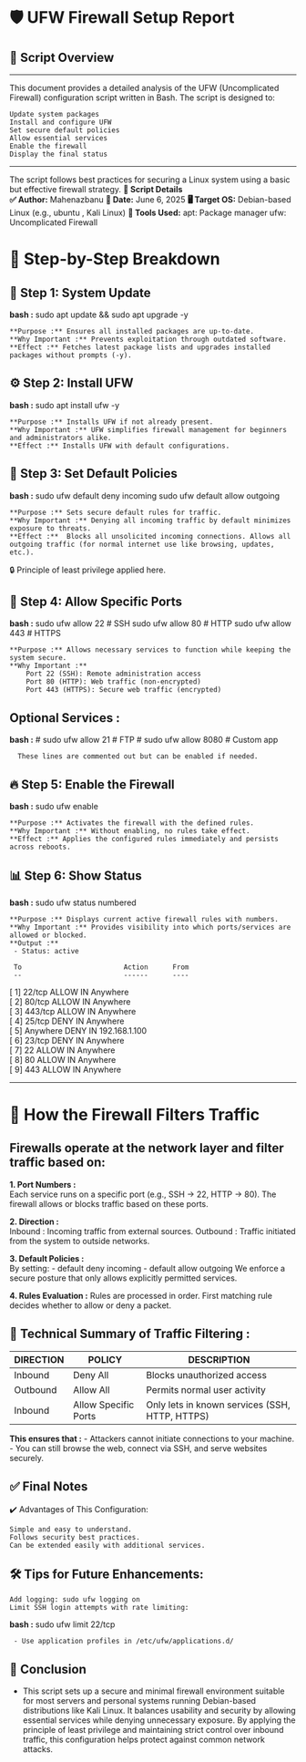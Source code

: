 # 🛡️ UFW Firewall Setup Report  
## 📌 Script Overview 

---

This document provides a detailed analysis of the UFW (Uncomplicated Firewall) configuration script written in Bash. The script is designed to: 

    Update system packages
    Install and configure UFW
    Set secure default policies
    Allow essential services
    Enable the firewall
    Display the final status

------     

The script follows best practices for securing a Linux system using a basic but effective firewall strategy. 
**🧾 Script Details**  
**✅ Author:** Mahenazbanu 
**📅 Date:** June 6, 2025 
**🖥️ Target OS:** Debian-based Linux (e.g., ubuntu , Kali Linux) 
**🔧 Tools Used:** 
    apt: Package manager
    ufw: Uncomplicated Firewall
     

# 🧰 Step-by-Step Breakdown  
## 🔁 Step 1: System Update 

**bash :** 
  sudo apt update && sudo apt upgrade -y
 
    **Purpose :** Ensures all installed packages are up-to-date.
    **Why Important :** Prevents exploitation through outdated software.
    **Effect :** Fetches latest package lists and upgrades installed packages without prompts (-y).
     

## ⚙️ Step 2: Install UFW 

**bash :**
  sudo apt install ufw -y
 
    **Purpose :** Installs UFW if not already present.
    **Why Important :** UFW simplifies firewall management for beginners and administrators alike.
    **Effect :** Installs UFW with default configurations.
     

## 🛑 Step 3: Set Default Policies 

**bash :** 
  sudo ufw default deny incoming
  sudo ufw default allow outgoing
 
    **Purpose :** Sets secure default rules for traffic.
    **Why Important :** Denying all incoming traffic by default minimizes exposure to threats.
    **Effect :**  Blocks all unsolicited incoming connections. Allows all outgoing traffic (for normal internet use like browsing, updates, etc.).
        
🔒 Principle of least privilege applied here. 
     

## 🚪 Step 4: Allow Specific Ports 

**bash :**
sudo ufw allow 22     # SSH
sudo ufw allow 80     # HTTP
sudo ufw allow 443    # HTTPS
 
    **Purpose :** Allows necessary services to function while keeping the system secure.
    **Why Important :**
        Port 22 (SSH): Remote administration access
        Port 80 (HTTP): Web traffic (non-encrypted)
        Port 443 (HTTPS): Secure web traffic (encrypted)
         
  ##  Optional Services :
   
  **bash :**
    # sudo ufw allow 21     # FTP
    # sudo ufw allow 8080   # Custom app
     
      These lines are commented out but can be enabled if needed.
     

## 🔥 Step 5: Enable the Firewall 

**bash :**
sudo ufw enable
 
    **Purpose :** Activates the firewall with the defined rules.
    **Why Important :** Without enabling, no rules take effect.
    **Effect :** Applies the configured rules immediately and persists across reboots.
     

## 📊 Step 6: Show Status 

**bash :**
sudo ufw status numbered
 
    **Purpose :** Displays current active firewall rules with numbers.
    **Why Important :** Provides visibility into which ports/services are allowed or blocked.
    **Output :**
     - Status: active

     To                         Action      From
     --                         ------      ----
[ 1] 22/tcp                     ALLOW IN    Anywhere                  
[ 2] 80/tcp                     ALLOW IN    Anywhere                  
[ 3] 443/tcp                    ALLOW IN    Anywhere                  
[ 4] 25/tcp                     DENY IN     Anywhere                  
[ 5] Anywhere                   DENY IN     192.168.1.100             
[ 6] 23/tcp                     DENY IN     Anywhere                  
[ 7] 22                         ALLOW IN    Anywhere                  
[ 8] 80                         ALLOW IN    Anywhere                  
[ 9] 443                        ALLOW IN    Anywhere                  

---

# 🧠 How the Firewall Filters Traffic  

## Firewalls operate at the network layer  and filter traffic based on: 
**1. Port Numbers :**  
    Each service runs on a specific port (e.g., SSH → 22, HTTP → 80).
    The firewall allows or blocks traffic based on these ports.
     

**2. Direction :**  
    Inbound : Incoming traffic from external sources.
    Outbound : Traffic initiated from the system to outside networks.
     

**3. Default Policies :**  
      By setting:
       - default deny incoming
       - default allow outgoing
 We enforce a secure posture that only allows explicitly permitted services.
     

**4. Rules Evaluation :** 
    Rules are processed in order.
    First matching rule decides whether to allow or deny a packet.
     

## 🧩 Technical Summary of Traffic Filtering  :
|DIRECTION | POLICY | DESCRIPTION |
|----------|--------|-------------|
|Inbound | Deny All | Blocks unauthorized access|
|Outbound | Allow All | Permits normal user activity|
|Inbound | Allow Specific Ports | Only lets in known services (SSH, HTTP, HTTPS)|
 
 

**This ensures that :** 
    - Attackers cannot initiate connections to your machine.
    - You can still browse the web, connect via SSH, and serve websites securely.
     

## ✅ Final Notes 
✔️ Advantages of This Configuration: 

    Simple and easy to understand.
    Follows security best practices.
    Can be extended easily with additional services.
     

## 🛠️ Tips for Future Enhancements: 

    Add logging: sudo ufw logging on
    Limit SSH login attempts with rate limiting:  
                   
**bash :**
  sudo ufw limit 22/tcp

     - Use application profiles in /etc/ufw/applications.d/
     

## 📄 Conclusion  

- This script sets up a secure and minimal firewall environment suitable for most servers and personal systems running Debian-based distributions like Kali Linux. It balances usability and security by allowing essential services while denying unnecessary exposure. By applying the principle of least privilege and maintaining strict control over inbound traffic, this configuration helps protect against common network attacks. 
